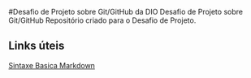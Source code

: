 #Desafio de Projeto sobre Git/GitHub da DIO
Desafio de Projeto sobre Git/GitHub
Repositório criado para o Desafio de Projeto.

## Links úteis
[Sintaxe Basica Markdown](https://www.markdownguide.org/basic-syntax/)

